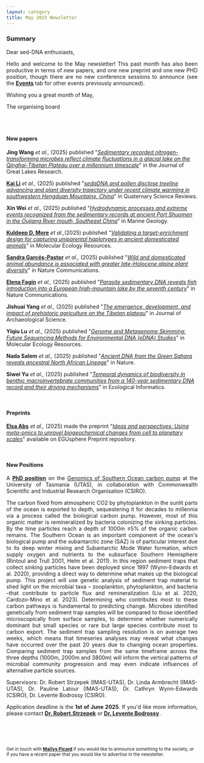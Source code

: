 ```yaml
---
layout: category
title: May 2025 Newsletter
---
```


<div class="section">
<h3 class="section-title underline">Summary</h3>
</div>

<div class="intro">
<p> Dear sed-DNA enthusiasts,</p>

<p align="justify">Hello and welcome to the May newsletter! This past month has also been productive in terms of new papers, and one new preprint and one new PHD position, though there are no new conference sessions to announce (see the <a href="https://sedadna.github.io/category/events.html"><b>Events</b></a> tab for other events previously announced). </p>


<p>Wishing you a great month of May,</p>
<p>The organising board</p>
<br>
 

<br>
<div class="intro">
<h4 class="section-title underline">New papers</h4>

<!-- This month's new papers -->


<p><b>Jing Wang</b> <i> et al.,</i> (2025) published "<a href="https://doi.org/10.1016/j.jglr.2025.102579" target="_blank"><u><i>Sedimentary recorded nitrogen-transforming microbes reflect climate fluctuations in a glacial lake on the Qinghai-Tibetan Plateau over a millennium timescale</i></u></a>" in the Journal of Great Lakes Research.</p>

<p><a href="https://www.researchgate.net/profile/Kai-Li-55" target="_blank"><b>Kai Li</b></a><i> et al.,</i> (2025) published "<a href="https://doi.org/10.1016/j.quascirev.2025.109348" target="_blank"><u><i>sedaDNA and pollen disclose treeline advancing and plant diversity trajectory under recent climate warming in southwestern Hengduan Mountains, China</i></u></a>" in Quaternary Science Reviews.</p>

<p><b>Xin Wei</b> <i> et al.,</i> (2025) published "<a href="https://doi.org/10.1016/j.margeo.2025.107562" target="_blank"><u><i>Hydrodynamic processes and extreme events recognized from the sedimentary records at ancient Port Shuomen in the Oujiang River mouth, Southeast China</i></u></a>" in Marine Geology.</p>

<p><a href="https://www.researchgate.net/profile/Kuldeep-More" target="_blank"><b>Kuldeep D. More</b></a> <i> et al.,</i>(2025) published "<a href="https://doi.org/10.1111/1755-0998.14112" target="_blank"><u><i>Validating a target-enrichment design for capturing uniparental haplotypes in ancient domesticated animals</i></u></a>" in Molecular Ecology Resources.</p>

<p><a href="https://www.researchgate.net/profile/Sandra-Garces-Pastor" target="_blank"><b>Sandra Garcés-Pastor</b></a><i> et al.,</i> (2025) published "<a href="https://www.nature.com/articles/s41467-025-59028-2" target="_blank"><u><i>Wild and domesticated animal abundance is associated with greater late-Holocene alpine plant diversity</i></u></a>" in Nature Communications.</p>

<p><a href="https://orcid.org/0000-0001-8777-9907" target="_blank"><b>Elena Fagín</b></a><i> et al.,</i> (2025) published "<a href="https://www.nature.com/articles/s41467-025-57801-x" target="_blank"><u><i>Parasite sedimentary DNA reveals fish introduction into a European high-mountain lake by the seventh century</i></u></a>" in Nature Communications.</p>

<p><b>Jishuai Yang</b></a><i> et al.,</i> (2025) published "<a href="https://www.sciencedirect.com/science/article/abs/pii/S0305440325000652" target="_blank"><u><i>The emergence, development, and impact of prehistoric agriculture on the Tibetan plateau</i></u></a>" in Journal of Archaeological Science.</p> 

<p><b>Yiqiu Lu</b></a><i> et al.,</i> (2025) published "<a href="https://doi.org/10.1111/1755-0998.14095" target="_blank"><u><i>Genome and Metagenome Skimming: Future Sequencing Methods for Environmental DNA (eDNA) Studies</i></u></a>" in Molecular Ecology Resources.</p>

<p><b>Nada Salem</b></a><i> et al.,</i> (2025) published "<a href="https://www.nature.com/articles/s41586-025-08793-7" target="_blank"><u><i>Ancient DNA from the Green Sahara reveals ancestral North African Lineage</i></u></a>" in Nature.</p>

<p><b>Siwei Yu</b></a><i> et al.,</i> (2025) published "<a href="https://doi.org/10.1016/j.ecoinf.2025.103119" target="_blank"><u><i>Temporal dynamics of biodiversity in benthic macroinvertebrate communities from a 140-year sedimentary DNA record and their driving mechanisms</i></u></a>" in Ecological Informatics.</p>




<br>

<div class="intro">
<h4 class="section-title underline">Preprints</h4>

<p><a href="https://www.elsaabs.com/" target="_blank"><b>Elsa Abs</b></a> <i> et al.,</i> (2025) made the preprint "<a href="https://egusphere.copernicus.org/preprints/2025/egusphere-2025-1716/"><i>Ideas and perspectives: Using meta-omics to unravel biogeochemical changes from cell to planetary scales</i></a>" available on EGUsphere Preprint repository.</p>









<br>


<div class="intro">
<h4 class="section-title underline">New Positions</h4> 
    
<p align="justify">A <a href="https://coreykrabbenhoft.com/join-us-2/"><b>PhD position</b></a> on the <a href="https://www.utas.edu.au/research/degrees/available-projects/projects/marine-and-antarctic/genomics-of-southern-ocean-carbon-pump/_nocache">Genomics of Southern Ocean carbon pump</a> at the University of Tasmania (UTAS), in collaboration with Commonwealth Scientific and Industrial Research Organisation (CSIRO). </p>
<p align="justify">The carbon fixed from atmospheric CO2 by phytoplankton in the sunlit parts of the ocean is exported to depth, sequestering it for decades to millennia via a process called the biological carbon pump. However, most of this organic matter is remineralized by bacteria colonizing the sinking particles. By the time particles reach a depth of 1000m ≤5% of the organic carbon remains. The Southern Ocean is an important component of the ocean's biological pump and the subantarctic zone (SAZ) is of particular interest due to its deep winter mixing and Subantarctic Mode Water formation, which supply oxygen and nutrients to the subsurface Southern Hemisphere (Rintoul and Trull 2001, Helm et al. 2011). In this region sediment traps that collect sinking particles have been deployed since 1997 (Wynn-Edwards et al. 2020), providing a direct way to determine what makes up the biological pump. This project will use genetic analysis of sediment trap material to shed light on the microbial taxa – zooplankton, phytoplankton, and bacteria –that contribute to particle flux and remineralization (Liu et al. 2020, Cardozo-Mino et al. 2023). Determining who contributes most to these carbon pathways is fundamental to predicting change. Microbes identified genetically from sediment trap samples will be compared to those identified microscopically from surface samples, to determine whether numerically dominant but small species or rare but large species contribute most to carbon export. The sediment trap sampling resolution is on average two weeks, which means that timeseries analyses may reveal what changes have occurred over the past 20 years due to changing ocean properties. Comparing sediment trap samples from the same timeframe across the three depths (1000m, 2000m and 3800m) will inform the vertical patterns of microbial community progression and may even indicate influences of alternative particle sources. 
<p align="justify">Supervisors: Dr. Robert Strzepek (IMAS-UTAS), Dr. Linda Armbrecht (IMAS-UTAS), Dr. Pauline Latour (IMAS-UTAS), Dr. Cathryn Wynn-Edwards (CSIRO), Dr. Levente Bodrossy (CSIRO).</p>
<p align="justify">Application deadline is the <b>1st of June 2025</b>. If you'd like more information, please contact <a href="mailto:Robert.Strzepek@utas.edu.au"><b>Dr. Robert.Strzepek</b></a> or <a href="mailto:lev.bodrossy@csiro.au"><b>Dr. Levente Bodrossy</b></a> .</p>




<br>
<br>
<br>

<p><small>Get in touch with 
 <a href="mailto:mailys.picard@umu.se"><b>Maïlys Picard</b></a> if you would like to announce something to the society, or if you have a recent paper that you would like to advertise in the newsletter.</small></p>

